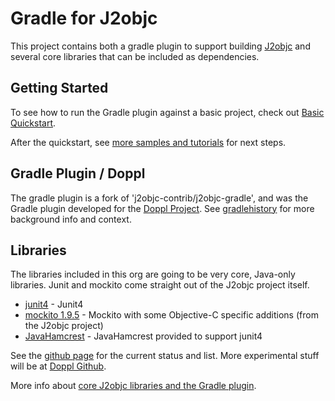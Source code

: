 # Gradle for J2objc

This project contains both a gradle plugin to support building [J2objc](https://developers.google.com/j2objc/) and
several core libraries that can be included as dependencies.

## Getting Started

To see how to run the Gradle plugin against a basic project, check out [Basic Quickstart](basicquickstart.html).

After the quickstart, see [more samples and tutorials](moresamples.html) for next steps.

## Gradle Plugin / Doppl

The gradle plugin is a fork of 'j2objc-contrib/j2objc-gradle',
and was the Gradle plugin developed for the [Doppl Project](https://doppllib.github.io/). See [gradlehistory](gradlehistory.html)
for more background info and context.

## Libraries

The libraries included in this org are going to be very core, Java-only libraries. Junit and mockito come straight out of the J2objc
project itself.

+ [junit4](https://github.com/j2objcgradle/junit4) - Junit4
+ [mockito 1.9.5](https://github.com/j2objcgradle/mockito) - Mockito with some Objective-C specific additions (from the J2objc project)
+ [JavaHamcrest](https://github.com/j2objcgradle/JavaHamcrest) - JavaHamcrest provided to support junit4

See the [github page](https://github.com/j2objcgradle) for the current status and list. More experimental stuff will be at
[Doppl Github](https://github.com/doppllib/).

More info about [core J2objc libraries and the Gradle plugin](gradleandj2objc.html).
